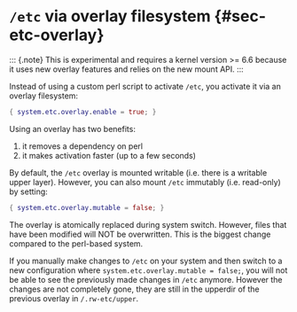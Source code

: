 # `/etc` via overlay filesystem {#sec-etc-overlay}

::: {.note}
This is experimental and requires a kernel version >= 6.6 because it uses
new overlay features and relies on the new mount API.
:::

Instead of using a custom perl script to activate `/etc`, you activate it via an
overlay filesystem:

```nix
{ system.etc.overlay.enable = true; }
```

Using an overlay has two benefits:

1. it removes a dependency on perl
2. it makes activation faster (up to a few seconds)

By default, the `/etc` overlay is mounted writable (i.e. there is a writable
upper layer). However, you can also mount `/etc` immutably (i.e. read-only) by
setting:

```nix
{ system.etc.overlay.mutable = false; }
```

The overlay is atomically replaced during system switch. However, files that
have been modified will NOT be overwritten. This is the biggest change compared
to the perl-based system.

If you manually make changes to `/etc` on your system and then switch to a new
configuration where `system.etc.overlay.mutable = false;`, you will not be able
to see the previously made changes in `/etc` anymore. However the changes are
not completely gone, they are still in the upperdir of the previous overlay in
`/.rw-etc/upper`.
